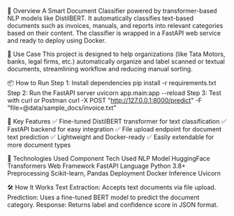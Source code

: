 🧩 Overview
A Smart Document Classifier powered by transformer-based NLP models like DistilBERT. It automatically classifies text-based documents such as invoices, manuals, and reports into relevant categories based on their content. The classifier is wrapped in a FastAPI web service and ready to deploy using Docker.

🎯 Use Case
This project is designed to help organizations (like Tata Motors, banks, legal firms, etc.) automatically organize and label scanned or textual documents, streamlining workflow and reducing manual sorting.

📦 How to Run
Step 1: Install dependencies
pip install -r requirements.txt
Step 2: Run the FastAPI server
uvicorn app.main:app --reload
Step 3: Test with curl or Postman
curl -X POST "http://127.0.0.1:8000/predict" -F "file=@data/sample_docs/invoice.txt"

🚀 Key Features
✅ Fine-tuned DistilBERT transformer for text classification
✅ FastAPI backend for easy integration
✅ File upload endpoint for document text prediction
✅ Lightweight and Docker-ready
✅ Easily extendable for more document types

🧠 Technologies Used
Component	Tech Used
NLP Model	HuggingFace Transformers
Web Framework	FastAPI
Language	Python 3.8+
Preprocessing	Scikit-learn, Pandas
Deployment	Docker
Inference	Uvicorn

🛠️ How It Works
Text Extraction: Accepts text documents via file upload.
Prediction: Uses a fine-tuned BERT model to predict the document category.
Response: Returns label and confidence score in JSON format.
